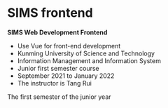 # SIMS frontend
**SIMS Web Development Frontend**

- Use Vue for front-end development
- Kunming University of Science and Technology
- Information Management and Information System
- Junior first semester course
- September 2021 to January 2022
- The instructor is Tang Rui

The first semester of the junior year
